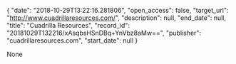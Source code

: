 {
  "date": "2018-10-29T13:22:16.281806", 
  "open_access": false, 
  "target_url": "http://www.cuadrillaresources.com/", 
  "description": null, 
  "end_date": null, 
  "title": "Cuadrilla Resources", 
  "record_id": "20181029T132216/xAsqbsHSnDBq+YnVbz8aMw==", 
  "publisher": "cuadrillaresources.com", 
  "start_date": null
}

None